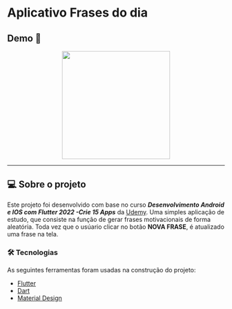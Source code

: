 # Aplicativo Frases do dia

## Demo 📸

<div align="center">
<img src="https://user-images.githubusercontent.com/74507254/139785920-f37b4ea2-013a-4fb6-b2fd-fb5e5912b9f1.png" width="250px" />
</div>

---

## 💻 Sobre o projeto
 Este projeto foi desenvolvido com base no curso **_Desenvolvimento Android e IOS com Flutter 2022 -Crie 15 Apps_** da [Udemy](https://www.udemy.com/).
 Uma simples aplicação de estudo, que consiste na função de gerar frases motivacionais de forma aleatória.
 Toda vez que o usúario clicar no botão **NOVA FRASE**, é atualizado uma frase na tela.
 
 ### 🛠 Tecnologias
 
 As seguintes ferramentas foram usadas na construção do projeto:
 
 - [Flutter](https://flutter.dev/)
 - [Dart](https://dart.dev//)
 - [Material Design](https://material.io/design/)


